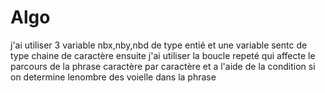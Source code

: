 # Algo
j'ai utiliser 3 variable nbx,nby,nbd de type entié et une variable sentc de type chaine de caractère 
ensuite j'ai utiliser la boucle repeté qui affecte le parcours de la phrase caractère par caractère et a l'aide de la condition si on determine lenombre des voielle dans la phrase

